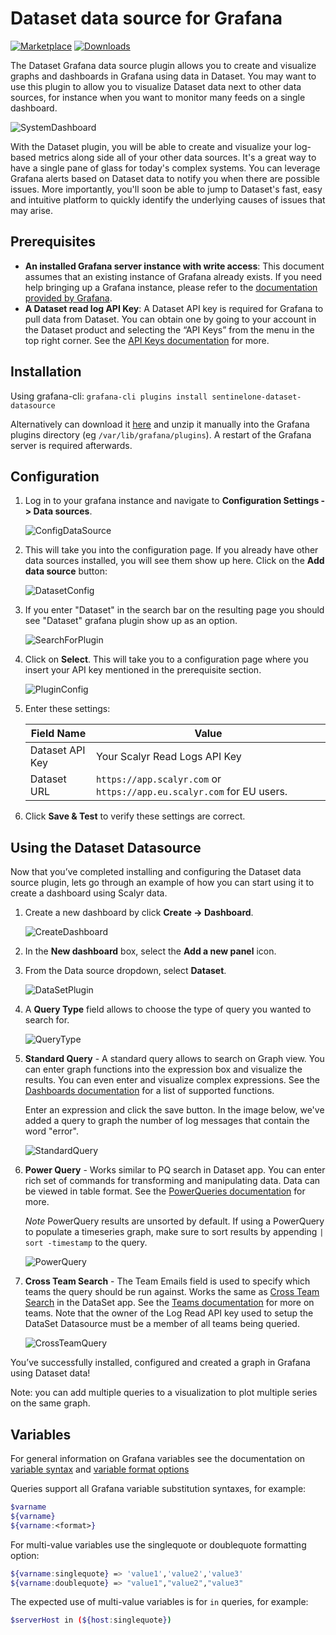 # Dataset data source for Grafana

[![Marketplace](https://img.shields.io/badge/dynamic/json?logo=grafana&color=F47A20&label=marketplace&prefix=v&query=%24.items%5B%3F%28%40.slug%20%3D%3D%20%22sentinelone-dataset-datasource%22%29%5D.version&url=https%3A%2F%2Fgrafana.com%2Fapi%2Fplugins)](https://grafana.com/grafana/plugins/sentinelone-dataset-datasource)
[![Downloads](https://img.shields.io/badge/dynamic/json?logo=grafana&color=F47A20&label=downloads&query=%24.items%5B%3F%28%40.slug%20%3D%3D%20%22sentinelone-dataset-datasource%22%29%5D.downloads&url=https%3A%2F%2Fgrafana.com%2Fapi%2Fplugins)](https://grafana.com/grafana/plugins/sentinelone-dataset-datasource)

The Dataset Grafana data source plugin allows you to create and visualize graphs
and dashboards in Grafana using data in Dataset. You may want to use this plugin
to allow you to visualize Dataset data next to other data sources, for instance
when you want to monitor many feeds on a single dashboard.

![SystemDashboard](https://raw.githubusercontent.com/scalyr/scalyr-grafana-datasource-plugin/master/src/img/SystemDashboard.png)

With the Dataset plugin, you will be able to create and visualize your log-based
metrics along side all of your other data sources. It's a great way to have a
single pane of glass for today's complex systems. You can leverage Grafana
alerts based on Dataset data to notify you when there are possible issues. More
importantly, you'll soon be able to jump to Dataset's fast, easy and intuitive
platform to quickly identify the underlying causes of issues that may arise.

## Prerequisites

* **An installed Grafana server instance with write access**: This document
assumes that an existing instance of Grafana already exists. If you need help
bringing up a Grafana instance, please refer to the [documentation provided by
Grafana](https://grafana.com/docs/installation/).
* **A Dataset read log API Key**: A Dataset API key is required for Grafana to
pull data from Dataset. You can obtain one by going to your account in the
Dataset product and selecting the “API Keys” from the menu in the top right
corner. See the [API Keys documentation](https://app.scalyr.com/help/api#scalyr-api-keys) for more.

## Installation

Using grafana-cli: `grafana-cli plugins install sentinelone-dataset-datasource`

Alternatively can download it
[here](https://github.com/scalyr/scalyr-grafana-datasource-plugin/releases/latest/)
and unzip it manually into the Grafana plugins directory (eg
`/var/lib/grafana/plugins`).  A restart of the Grafana server is required
afterwards.

## Configuration

1. Log in to your grafana instance and navigate to **Configuration Settings ->
   Data sources**.

    ![ConfigDataSource](https://raw.githubusercontent.com/scalyr/scalyr-grafana-datasource-plugin/master/src/img/ConfigDataSource.png)

2. This will take you into the configuration page. If you already have other
   data sources installed, you will see them show up here. Click on the **Add
   data source** button:

    ![DatasetConfig](https://raw.githubusercontent.com/scalyr/scalyr-grafana-datasource-plugin/master/src/img/DatasetConfig.png)

3. If you enter "Dataset" in the search bar on the resulting page you should see
   "Dataset" grafana plugin show up as an option.

    ![SearchForPlugin](https://raw.githubusercontent.com/scalyr/scalyr-grafana-datasource-plugin/master/src/img/SearchForPlugin.png)

4. Click on **Select**. This will take you to a configuration page where you
   insert your API key mentioned in the prerequisite section.

    ![PluginConfig](https://raw.githubusercontent.com/scalyr/scalyr-grafana-datasource-plugin/master/src/img/PluginConfig.png)

5. Enter these settings:

    | Field Name | Value |
    | --- | --- |
    | Dataset API Key | Your Scalyr Read Logs API Key |
    | Dataset URL | `https://app.scalyr.com` or `https://app.eu.scalyr.com` for EU users. |

6. Click **Save & Test** to verify these settings are correct.

## Using the Dataset Datasource

Now that you’ve completed installing and configuring the Dataset data source
plugin, lets go through an example of how you can start using it to create a
dashboard using Scalyr data.

1. Create a new dashboard by click **Create -> Dashboard**.

    ![CreateDashboard](https://raw.githubusercontent.com/scalyr/scalyr-grafana-datasource-plugin/master/src/img/CreateDashboard.png)

2. In the **New dashboard** box, select the **Add a new panel** icon.

3. From the Data source dropdown, select **Dataset**.

    ![DataSetPlugin](https://raw.githubusercontent.com/scalyr/scalyr-grafana-datasource-plugin/master/src/img/DatasetPlugin.png)

4. A **Query Type** field allows to choose the type of query you wanted to
   search for.

    ![QueryType](https://raw.githubusercontent.com/scalyr/scalyr-grafana-datasource-plugin/master/src/img/QueryType.png)

5. **Standard Query** - A standard query allows to search on Graph view. You can
   enter graph functions into the expression box and visualize the results. You
   can even enter and visualize complex expressions.
   See the [Dashboards documentation](https://app.scalyr.com/help/dashboards#graphFunctions) for a list of supported functions.

   Enter an expression and click the save button. In the image below, we've
   added a query to graph the number of log messages that contain the word
   "error".

     ![StandardQuery](https://raw.githubusercontent.com/scalyr/scalyr-grafana-datasource-plugin/master/src/img/StandardQuery.png)

6. **Power Query** - Works similar to PQ search in Dataset app. You can enter
   rich set of commands for transforming and manipulating data. Data can be
   viewed in table format. See the [PowerQueries documentation](https://app.scalyr.com/help/power-queries) for more.

   *Note* PowerQuery results are unsorted by default. If using a PowerQuery to
   populate a timeseries graph, make sure to sort results by appending
   `| sort -timestamp` to the query.

     ![PowerQuery](https://raw.githubusercontent.com/scalyr/scalyr-grafana-datasource-plugin/master/src/img/PowerQuery.png)

7. **Cross Team Search** - The Team Emails field is used to specify which
   teams the query should be run against. Works the same as
   [Cross Team Search](https://app.scalyr.com/help/graphs#crossTeam) in the
   DataSet app. See the [Teams documentation](https://app.scalyr.com/help/teams) for more on teams. Note that the owner of the Log Read API key used to setup the DataSet Datasource must be a member of all teams being queried.

     ![CrossTeamQuery](https://raw.githubusercontent.com/scalyr/scalyr-grafana-datasource-plugin/master/src/img/CrossTeamQuery.png)

You’ve successfully installed, configured and created a graph in Grafana using
Dataset data!

Note: you can add multiple queries to a visualization to plot multiple series on
the same graph.

## Variables

For general information on Grafana variables see the documentation on
[variable syntax](https://grafana.com/docs/grafana/latest/variables/syntax/) and
[variable format options](https://grafana.com/docs/grafana/latest/variables/advanced-variable-format-options/)

Queries support all Grafana variable substitution syntaxes, for example:

```bash
$varname
${varname}
${varname:<format>}
```

For multi-value variables use the singlequote or doublequote formatting option:

```bash
${varname:singlequote} => 'value1','value2','value3'
${varname:doublequote} => "value1","value2","value3"
```

The expected use of multi-value variables is for `in` queries, for example:

```bash
$serverHost in (${host:singlequote})
```


